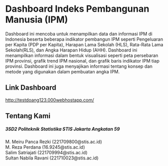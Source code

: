 # Dashboard Indeks Pembangunan Manusia (IPM)
Dashboard ini mencoba untuk menampilkan data dan informasi IPM di Indonesia beserta beberapa indikator pembangun IPM seperti Pengeluaran per Kapita (PDP per Kapita), Harapan Lama Sekolah (HLS), Rata-Rata Lama Sekolah(RLS), dan Angka Harapan Hidup (AHH). Dashboard ini menampilkan informasi dalam bentuk visualisasi seperti peta persebaran IPM provinsi, grafik trend IPM nasional, dan grafik baris indikator IPM tiap provinsi. Dashboard ini juga menyajikan informasi tentang konsep dan metode yang digunakan dalam pembuatan angka IPM.

## Link Dashboard
http://testdoang123.000webhostapp.com/

## Tentang Kami
<h5>3SD2 Politeknik Statistika STIS Jakarta Angkatan 59<br></h2>
M. Meiru Panca Rezki (221709800@stis.ac.id)<br>
M. Reza Perdana (16.9245@stis.ac.id)<br>
Salim Satriajati (221709994@stis.ac.id)<br>
Sultan Nabila Ravani (221710023@stis.ac.id)<br>
